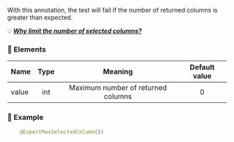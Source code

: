 With this annotation, the test will fail if the number of returned columns is greater than expected.

💡 **_[Why limit the number of selected columns?](Why-limit-the-number-of-selected-columns)_**

### :wrench: Elements 
|Name       |Type | Meaning                             | Default value  |
| --------  |:---:|:----------------------------------:|:--------------:|
| value     | int |Maximum number of returned columns  |        0       |
### :mag_right: Example
```java
    @ExpectMaxSelectedColumn(5)
```